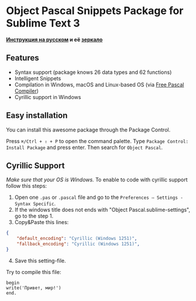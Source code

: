 # Object Pascal Snippets Package for Sublime Text 3

**[Инструкция на русском](http://telegra.ph/Ustanovka-Sublime-Text-dlya-polnocennoj-razrabotki-na-Pascal-06-25) и её [зеркало](http://tgraph.io/Ustanovka-Sublime-Text-dlya-polnocennoj-razrabotki-na-Pascal-06-25)**

## Features
* Syntax support (package knows 26 data types and 62 functions)
* Intelligent Snippets
* Compilation in Windows, macOS and Linux-based OS (via [Free Pascal Compiler](https://www.freepascal.org))
* Cyrillic support in Windows

## Easy installation

You can install this awesome package through the Package Control.

Press `⌘/Ctrl + ⇧ + P` to open the command palette.
Type `Package Control: Install Package` and press enter. Then search for `Object Pascal`.

## Cyrillic Support
*Make sure that your OS is Windows.*
To enable to code with cyrillic support follow this steps:
1. Open one `.pas` or `.pascal` file and go to the `Preferences ⇨ Settings - Syntax Specific`.
2. If the windows title does not ends with "Object Pascal.sublime-settings", go to the step 1.
3. Copy&Paste this lines:
```JSON
{
	"default_encoding": "Cyrillic (Windows 1251)",
	"fallback_encoding": "Cyrillic (Windows 1251)",
}
```
4. Save this setting-file.

Try to compile this file:
```
begin
write('Привет, мир!')
end.
```
